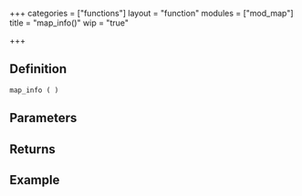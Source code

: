 +++
categories = ["functions"]
layout = "function"
modules = ["mod_map"]
title = "map_info()"
wip = "true"

+++

## Definition

    map_info ( )

## Parameters

## Returns

## Example

```
```
